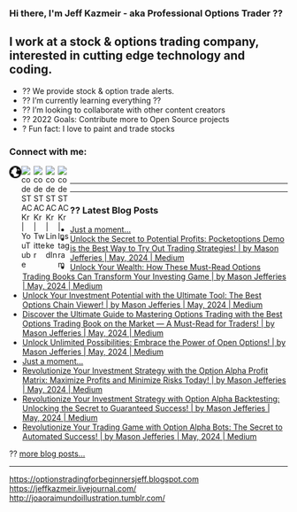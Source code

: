 

<!--
**jeffkazmeir/jeffkazmeir** is a ✨ _special_ ✨ repository because its `README.md` (this file) appears on your GitHub profile.

Here are some ideas to get you started:

- 🔭 I’m currently working on ...
- 🌱 I’m currently learning ...
- 👯 I’m looking to collaborate on ...
- 🤔 I’m looking for help with ...
- 💬 Ask me about ...
- 📫 How to reach me: ...
- 😄 Pronouns: ...
- ⚡ Fun fact: ...
-->
### Hi there, I'm Jeff Kazmeir - aka Professional Options Trader ??
## I work at a stock & options trading company, interested in cutting edge technology and coding.

- ?? We provide stock & option trade alerts.
- ?? I’m currently learning everything ??
- ?? I’m looking to collaborate with other content creators
- ?? 2022 Goals: Contribute more to Open Source projects
- ? Fun fact: I love to paint and trade stocks


### Connect with me:

[<img align="left" alt="codeSTACKr.com" width="22px" src="https://raw.githubusercontent.com/iconic/open-iconic/master/svg/globe.svg" />][website]
[<img align="left" alt="codeSTACKr | YouTube" width="22px" src="https://cdn.jsdelivr.net/npm/simple-icons@v3/icons/youtube.svg" />][youtube]
[<img align="left" alt="codeSTACKr | Twitter" width="22px" src="https://cdn.jsdelivr.net/npm/simple-icons@v3/icons/twitter.svg" />][twitter]
[<img align="left" alt="codeSTACKr | LinkedIn" width="22px" src="https://cdn.jsdelivr.net/npm/simple-icons@v3/icons/linkedin.svg" />][linkedin]
[<img align="left" alt="codeSTACKr | Instagram" width="22px" src="https://cdn.jsdelivr.net/npm/simple-icons@v3/icons/instagram.svg" />][instagram]

<br />

---

---

### ?? Latest Blog Posts

<!-- BLOG-POST-LIST:START -->
- [Just a moment...](https://medium.com/@tradingoptionsforbeginners/unveiling-the-game-changing-option-alpha-signals-pdf-your-ultimate-guide-to-winning-in-the-stock-d3182da0c8ea?source=ifttt--------------3)
- [Unlock the Secret to Potential Profits: Pocketoptions Demo is the Best Way to Try Out Trading Strategies! | by Mason Jefferies | May, 2024 | Medium](https://tradingoptionsforbeginners.medium.com/unlock-the-secret-to-potential-profits-pocketoptions-demo-is-the-best-way-to-try-out-trading-7c552e6b2762?source=ifttt--------------3)
- [Unlock Your Wealth: How These Must-Read Options Trading Books Can Transform Your Investing Game | by Mason Jefferies | May, 2024 | Medium](https://tradingoptionsforbeginners.medium.com/unlock-your-wealth-how-these-must-read-options-trading-books-can-transform-your-investing-game-f3f1c4a01810?source=ifttt--------------3)
- [Unlock Your Investment Potential with the Ultimate Tool: The Best Options Chain Viewer! | by Mason Jefferies | May, 2024 | Medium](https://tradingoptionsforbeginners.medium.com/unlock-your-investment-potential-with-the-ultimate-tool-the-best-options-chain-viewer-b140ef735f5b?source=ifttt--------------3)
- [Discover the Ultimate Guide to Mastering Options Trading with the Best Options Trading Book on the Market — A Must-Read for Traders! | by Mason Jefferies | May, 2024 | Medium](https://tradingoptionsforbeginners.medium.com/discover-the-ultimate-guide-to-mastering-options-trading-with-the-best-options-trading-book-on-the-c3d5062febba?source=ifttt--------------3)
- [Unlock Unlimited Possibilities: Embrace the Power of Open Options! | by Mason Jefferies | May, 2024 | Medium](https://tradingoptionsforbeginners.medium.com/unlock-unlimited-possibilities-embrace-the-power-of-open-options-ec93671a110b?source=ifttt--------------3)
- [Just a moment...](https://medium.com/@tradingoptionsforbeginners/traders-choice-how-this-revolutionary-strategy-is-making-millionaires-overnight-17dcb124bff2?source=ifttt--------------3)
- [Revolutionize Your Investment Strategy with the Option Alpha Profit Matrix: Maximize Profits and Minimize Risks Today! | by Mason Jefferies | May, 2024 | Medium](https://tradingoptionsforbeginners.medium.com/revolutionize-your-investment-strategy-with-the-option-alpha-profit-matrix-maximize-profits-and-2519415de4bf?source=ifttt--------------3)
- [Revolutionize Your Investment Strategy with Option Alpha Backtesting: Unlocking the Secret to Guaranteed Success! | by Mason Jefferies | May, 2024 | Medium](https://tradingoptionsforbeginners.medium.com/revolutionize-your-investment-strategy-with-option-alpha-backtesting-unlocking-the-secret-to-7d939c7b422d?source=ifttt--------------3)
- [Revolutionize Your Trading Game with Option Alpha Bots: The Secret to Automated Success! | by Mason Jefferies | May, 2024 | Medium](https://tradingoptionsforbeginners.medium.com/revolutionize-your-trading-game-with-option-alpha-bots-the-secret-to-automated-success-1c705de4844b?source=ifttt--------------3)
<!-- BLOG-POST-LIST:END -->

?? [more blog posts...](https://theministerofcapitalism.com/blog/)

---


[website]: https://kingtradingsystems.com/blog/
[twitter]: https://twitter.com/optionstradejef
[youtube]: https://www.youtube.com/channel/UCEo82TuA0YdbXyO2oPecIHQ
[instagram]: https://tradingoptionsforbeginners.medium.com
[linkedin]: https://ca.linkedin.com/in/theministerofcapitalism
 https://optionstradingforbeginnersjeff.blogspot.com
 https://jeffkazmeir.livejournal.com/
 http://joaoraimundoillustration.tumblr.com/



